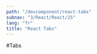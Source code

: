 ```yaml
---
path: "/devcomponent/react-tabs"
subnav: "3/React/React/25"
lang: "fr"
title: "React Tabs"
---
```


#Tabs

<reacttabs />